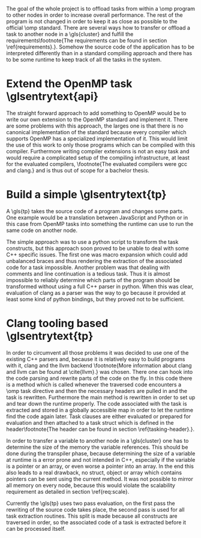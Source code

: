 
The goal of the whole project is to offload tasks from within a \omp program to other nodes in order to increase overall
performance.
The rest of the program is not changed in order to keep it as close as possible to the official \omp standard.
There are several ways how to transfer or offload a task to another node in a \gls{cluster} and fulfill the
requirements\footnote{The requirements can be found in section \ref{requirements}.}.
Somehow the source code of the application has to be interpreted differently than in a standard compiling approach
and there has to be some runtime to keep track of all the tasks in the system.

# Extend the OpenMP task \glsentrytext{api}
The straight forward approach to add something to OpenMP would be to write our own extension to the OpenMP standard
and implement it.
There are some problems with this approach, the larges one is that there is no canonical implementation of the standard
because every compiler which supports OpenMP has a specialized implementation of it.
This would limit the use of this work to only those programs which can be compiled with this compiler.
Furthermore writing compiler extensions is not an easy task and would require a complicated setup of the compiling
infrastructure, at least for the evaluated compilers, \footnote{The evaluated compilers were gcc and clang.}
and is thus out of scope for a bachelor thesis.

# Build a simple \glsentrytext{tp}
A \gls{tp} takes the source code of a program and changes some parts.
One example would be a translation between JavaScript and Python or in this case from OpenMP tasks into something
the runtime can use to run the same code on another node.

The simple approach was to use a python script to transform the task constructs, but this approach soon proved to be
unable to deal with some C++ specific issues.
The first one was macro expansion which could add unbalanced braces and thus rendering the extraction of the associated
code for a task impossible.
Another problem was that dealing with comments and line continuation is a tedious task.
Thus it is almost impossible to reliably determine which parts of the program should be transformed without using a
full C++ parser in python.
When this was clear, evaluation of clang as a parser was the way to go because it provided at least some kind of python
bindings, but they proved not to be sufficient.

# Clang tooling based \glsentrytext{tp}
In order to circumvent all those problems it was decided to use one of the existing C++ parsers and, because it is
relatively easy to build programs with it, clang and the llvm backend
\footnote{More information about clang and llvm can be found at \cite{llvm}.}
was chosen.
There one can hook into the code parsing and rewrite parts of the code on the fly.
In this code there is a method which is called whenever the traversed code encounters a \omp task directive and then
the necessary headers are pulled in and the task is rewritten.
Furthermore the main method is rewritten in order to set up and tear down the runtime properly.
The code associated with the task is extracted and stored in a globally accessible map in order to let the runtime
find the code again later.
Task clauses are either evaluated or prepared for evaluation and then attached to a task struct which is defined in the
header\footnote{The header can be found in section \ref{tasking-header}.}.

In order to transfer a variable to another node in a \gls{cluster} one has to determine the size of the memory the
variable references.
This should be done during the transpiler phase, because determining the size of a variable at runtime is a error
prone and not intended in C++,
especially if the variable is a pointer or an array, or even worse a pointer into an array.
In the end this also leads to a real drawback, no struct, object or array which contains pointers can be sent using
the current method.
It was not possible to mirror all memory on every node, because this would violate the scalability requirement as
detailed in section \ref{req:scale}.

Currently the \gls{tp} uses two pass evaluation, on the first pass the rewriting of the source code takes place, the
second pass is used for all task extraction routines.
This split is made because all constructs are traversed in order, so the associated code of a task is extracted before
it can be processed itself.
